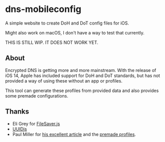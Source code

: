 # dns-mobileconfig
A simple website to create DoH and DoT config files for iOS. 

Might also work on macOS, I don't have a way to test that currently.

THIS IS STILL WIP. IT DOES NOT WORK YET.

## About

Encrypted DNS is getting more and more mainstream. With the release of iOS 14, Apple has included support for DoH and DoT standards, but has not provided a way of using these without an app or profiles.

This tool can generate these profiles from provided data and also provides some premade configurations.

## Thanks

- Eli Grey for [FileSaver.js](https://github.com/eligrey/FileSaver.js)
- [UUIDjs](https://github.com/uuidjs/uuid)
- Paul Miller for [his excellent article](https://paulmillr.com/posts/encrypted-dns/) and the [premade profiles](https://github.com/paulmillr/encrypted-dns).